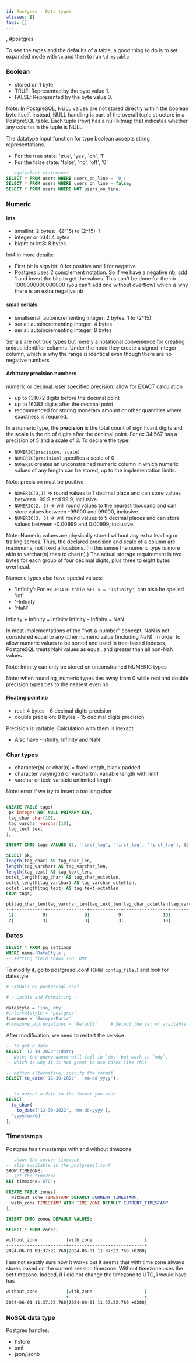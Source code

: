 ```yaml
---
id: Postgres - Data types
aliases: []
tags: []
---
```


, #postgres

To see the types and the defaults of a table, a good thing to do is to set expanded mode with `\x` and
then to run `\d mytable`

### Boolean

- stored on 1 byte
- TRUE: Represented by the byte value 1.
- FALSE: Represented by the byte value 0.

Note: In PostgreSQL, NULL values are not stored directly within the boolean byte itself.
Instead, NULL handling is part of the overall tuple structure in a PostgreSQL table.
Each tuple (row) has a null bitmap that indicates whether any column in the tuple is NULL.

The datatype input function for type boolean accepts string representations.

- For the true state: 'true', 'yes', 'on', '1'
- For the false state: 'false', 'no', 'off', '0'

```sql
-- equivalent statements
SELECT * FROM users WHERE users_on_line = '0';
SELECT * FROM users WHERE users_on_line = false;
SELECT * FROM users WHERE NOT users_on_line;
```

### Numeric

#### ints

- smallint: 2 bytes: -(2^15) to (2^15)-1
- integer or int4: 4 bytes
- bigint or int8: 8 bytes

Int4 in more details:

- First bit is sign bit: 0 for positive and 1 for negative
- Postgres uses 2 complement notation.
  So if we have a negative nb, add 1 and invert the bits to get the values. This can't be done
  for the nb 1000000000000000 (you can't add one without overflow) which is why there is an extra negative nb

#### small serials

- smallserial: autoincrementing integer: 2 bytes: 1 to (2^15)
- serial: autoincrementing integer: 4 bytes
- serial: autoincrementing integer: 8 bytes

Serials are not true types but merely a notational convenience for creating unique identifier columns.
Under the hood they create a signed integer column, which is why the range is identical even though there are no
negative numbers

#### Arbitrary precision numbers

numeric or decimal: user specified precision: allow for EXACT calculation

- up to 131072 digits before the decimal point
- up to 16383 digits after the decimal point
- recommended for storing monetary amount or other quantities where exactness is required.

In a numeric type, the **precision** is the total count of significant digits and the **scale** is the nb of digits after the decimal point.
For ex 34.567 has a precision of 5 and a scale of 3. To declare the type:

- `NUMERIC(precision, scale)`
- `NUMERIC(precision)` specifies a scale of 0
- `NUMERIC` creates an unconstrained numeric column in which numeric values of any length can be stored, up to the implementation limits.

Note: precision must be positive

- `NUMERIC(3,1)` => round values to 1 decimal place and can store values between -99.9 and 99.9, inclusive.
- `NUMERIC(2,-3)` => will round values to the nearest thousand and can store values between -99000 and 99000, inclusive.
- `NUMERIC(3, 5)` => will round values to 5 decimal places and can store values between -0.00999 and 0.00999, inclusive.

Note: Numeric values are physically stored without any extra leading or trailing zeroes. Thus, the declared precision and scale of a column are maximums, not fixed allocations. (In this sense the numeric type is more akin to varchar(n) than to char(n).) The actual storage requirement is two bytes for each group of four decimal digits, plus three to eight bytes overhead.

Numeric types also have special values:

- 'Infinity': For ex `UPDATE table SET x = 'Infinity'`, can also be spelled 'inf'
- '-Infinity'
- 'NaN'

Infinity + Infinity = Infinity
Infinity - Infinity = NaN

In most implementations of the “not-a-number” concept, NaN is not considered equal to any other numeric value (including NaN). In order to allow numeric values to be sorted and used in tree-based indexes, PostgreSQL treats NaN values as equal, and greater than all non-NaN values.

Note: Infinity can only be stored on unconstrained NUMERIC types

Note: when rounding, numeric types ties away from 0 while real and double precision types ties to the nearest even nb

#### Floating point nb

- real: 4 bytes - 6 decimal digits precision
- double precision: 8 bytes - 15 decimal digits precision

Precision is variable. Calculation with them is inexact

- Also have -Infinity, Infinity and NaN

### Char types

- character(n) or char(n) = fixed length, blank padded
- character varying(n) or varchar(n): variable length with limit
- varchar or text: variable unlimited length

Note: error if we try to insert a too long char

```sql

CREATE TABLE tags(
 pk integer NOT NULL PRIMARY KEY,
 tag_char char(10),
 tag_varchar varchar(10),
 tag_text text
);

INSERT INTO tags VALUES (1, 'first_tag', 'first_tag', 'first_tag'), (2, 'tag', 'tag', 'tag');

SELECT pk,
length(tag_char) AS tag_char_len,
length(tag_varchar) AS tag_varchar_len,
length(tag_text) AS tag_text_len,
octet_length(tag_char) AS tag_char_octetlen,
octet_length(tag_varchar) AS tag_varchar_octetlen,
octet_length(tag_text) AS tag_text_octetlen
FROM tags;
```

```bash
pk|tag_char_len|tag_varchar_len|tag_text_len|tag_char_octetlen|tag_varchar_octetlen|tag_text_octetlen|
--+------------+---------------+------------+-----------------+--------------------+-----------------+
 1|           9|              9|           9|               10|                   9|                9|
 2|           3|              3|           3|               10|                   3|                3|

```

### Dates

```sql
SELECT * FROM pg_settings
WHERE name='DateStyle';
-- setting field shows ISO, DMY
```

To modify it, go to postgresql.conf (`SHOW config_file;`) and look for datestyle

```bash
# EXTRACT OF postgresql.conf

# - Locale and Formatting -

datestyle = 'iso, dmy'
#intervalstyle = 'postgres'
timezone = 'Europe/Paris'
#timezone_abbreviations = 'Default'     # Select the set of available time zone
```

After modification, we need to restart the service

```sql
-- to get a date
SELECT '12-30-2022'::date;
-- Note: the query above will fail in `dmy` but work in `mdy`,
-- which is why it is not great to use dates like this

-- better alternative, specify the format
SELECT to_date('12-30-2022', 'mm-dd-yyyy');


-- to output a date to the format you want
SELECT
  to_char(
    to_date('12-30-2022', 'mm-dd-yyyy'),
  'yyyy/mm/dd'
);
```

### Timestamps

Postgres has timestamps with and without timezone

```sql
-- shows the server timezone
-- also available in the postgresql.conf
SHOW TIMEZONE;
-- set the timezone
SET timezone='UTC';

CREATE TABLE zones(
  without_zone TIMESTAMP DEFAULT CURRENT_TIMESTAMP,
  with_zone TIMESTAMP WITH TIME ZONE DEFAULT CURRENT_TIMESTAMP
);

INSERT INTO zones DEFAULT VALUES;

SELECT * FROM zones;

```

```bash
without_zone           |with_zone                    |
-----------------------+-----------------------------+
2024-06-01 09:37:22.760|2024-06-01 11:37:22.760 +0200|
```

I am not exactly sure how it works but it seems that with time zone always stores based
on the current session timezone. Without timezone uses the set timezone.
Indeed, if i did not change the timezone to UTC, i would have has

```bash
without_zone           |with_zone                    |
-----------------------+-----------------------------+
2024-06-01 11:37:22.760|2024-06-01 11:37:22.760 +0200|
```

### NoSQL data type

Postgres handles:

- hstore
- xml
- json/jsonb
